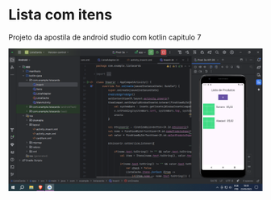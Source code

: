 # Lista com itens
Projeto da apostila de android studio com kotlin capitulo 7

![Captura de tela](CapturadeTela.png)
